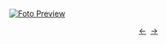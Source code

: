 [![Foto Preview](preview/n249.avif)](https://20essentials.github.io/project-000-249)

<div align="center" style="display: flex; justify-content: center;">
  <a  href="https://github.com/20essentials/project-000-248" target="_blank">&#8592;</a>
  &nbsp;&nbsp;
  <a  href="https://github.com/20essentials/project-000-250" target="_blank">&#8594;</a>
</div>
